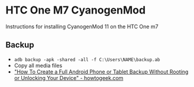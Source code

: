 HTC One M7 CyanogenMod
======================

Instructions for installing CyanogenMod 11 on the HTC One m7

## Backup

- `adb backup -apk -shared -all -f C:\Users\NAME\backup.ab`
- Copy all media files
- ["How To Create a Full Android Phone or Tablet Backup Without Rooting or Unlocking Your Device" - howtogeek.com](http://www.howtogeek.com/125375/how-to-create-a-full-android-phone-or-tablet-backup-without-rooting-or-unlocking-your-device/)

